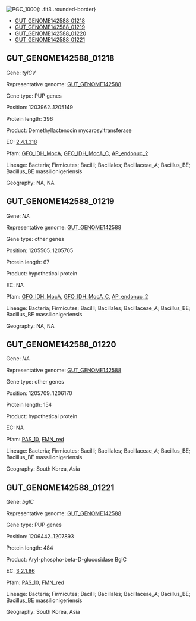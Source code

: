 ![PGC_1000](../static/images/Clusters_figure/PGC_1000.jpg){: .fit3 .rounded-border}

<ul id="myTab" class="nav nav-tabs">
  <li class="active">
        <a href="#tab1" data-toggle="tab">GUT_GENOME142588_01218</a>
  </li>
<li><a href="#tab2" data-toggle="tab">GUT_GENOME142588_01219</a></li>
<li><a href="#tab3" data-toggle="tab">GUT_GENOME142588_01220</a></li>
<li><a href="#tab4" data-toggle="tab">GUT_GENOME142588_01221</a></li>
</ul>

<div id="myTabContent" class="tab-content">
  <div class="tab-pane fade in active" id="tab1">

<h2 id="GUT_GENOME142588_01218">GUT_GENOME142588_01218</h2>
<p>Gene: <em>tylCV</em>
<p>Representative genome: <a href="https://www.ebi.ac.uk/metagenomics/genomes/MGYG-HGUT-02404">GUT_GENOME142588</a></p>
<p>Gene type: PUP genes</p>
<p>Position: 1203962..1205149</p>
<p>Protein length: 396</p>
<p>Product: Demethyllactenocin mycarosyltransferase</p>
<p>EC: <a href="https://www.brenda-enzymes.org/enzyme.php?ecno=2.4.1.318">2.4.1.318</a></p>
<p>Pfam: <a href="http://pfam.xfam.org/family/GFO_IDH_MocA">GFO_IDH_MocA</a>, <a href="http://pfam.xfam.org/family/GFO_IDH_MocA_C">GFO_IDH_MocA_C</a>, <a href="http://pfam.xfam.org/family/AP_endonuc_2">AP_endonuc_2</a></p>
<p>Lineage: Bacteria; Firmicutes; Bacilli; Bacillales; Bacillaceae_A; Bacillus_BE; Bacillus_BE massilionigeriensis</p>
<p>Geography: NA, NA</p>
  </div>

  <div class="tab-pane fade" id="tab2">

<h2 id="GUT_GENOME142588_01219">GUT_GENOME142588_01219</h2>
<p>Gene: <em>NA</em></p>
<p>Representative genome: <a href="https://www.ebi.ac.uk/metagenomics/genomes/MGYG-HGUT-02404">GUT_GENOME142588</a></p>
<p>Gene type: other genes</p>
<p>Position: 1205505..1205705</p>
<p>Protein length: 67</p>
<p>Product: hypothetical protein</p>
<p>EC: NA</p>
<p>Pfam: <a href="http://pfam.xfam.org/family/GFO_IDH_MocA">GFO_IDH_MocA</a>, <a href="http://pfam.xfam.org/family/GFO_IDH_MocA_C">GFO_IDH_MocA_C</a>, <a href="http://pfam.xfam.org/family/AP_endonuc_2">AP_endonuc_2</a></p>
<p>Lineage: Bacteria; Firmicutes; Bacilli; Bacillales; Bacillaceae_A; Bacillus_BE; Bacillus_BE massilionigeriensis</p>
<p>Geography: NA, NA</p>

  </div>
  <div class="tab-pane fade" id="tab3">

<h2 id="GUT_GENOME142588_01220">GUT_GENOME142588_01220</h2>
<p>Gene: <em>NA</em></p>
<p>Representative genome: <a href="https://www.ebi.ac.uk/metagenomics/genomes/MGYG-HGUT-02404">GUT_GENOME142588</a></p>
<p>Gene type: other genes</p>
<p>Position: 1205709..1206170</p>
<p>Protein length: 154</p>
<p>Product: hypothetical protein</p>
<p>EC: NA</p>
<p>Pfam: <a href="http://pfam.xfam.org/family/PAS_10">PAS_10</a>, <a href="http://pfam.xfam.org/family/FMN_red">FMN_red</a></p>
<p>Lineage: Bacteria; Firmicutes; Bacilli; Bacillales; Bacillaceae_A; Bacillus_BE; Bacillus_BE massilionigeriensis</p>
<p>Geography: South Korea, Asia</p>

  </div>
  <div class="tab-pane fade" id="tab4">

<h2 id="GUT_GENOME142588_01221">GUT_GENOME142588_01221</h2>
<p>Gene: <em>bglC</em></p>
<p>Representative genome: <a href="https://www.ebi.ac.uk/metagenomics/genomes/MGYG-HGUT-02404">GUT_GENOME142588</a></p>
<p>Gene type: PUP genes</p>
<p>Position: 1206442..1207893</p>
<p>Protein length: 484</p>
<p>Product: Aryl-phospho-beta-D-glucosidase BglC</p>
<p>EC: <a href="https://www.brenda-enzymes.org/enzyme.php?ecno=3.2.1.86">3.2.1.86</a></p>
<p>Pfam: <a href="http://pfam.xfam.org/family/PAS_10">PAS_10</a>, <a href="http://pfam.xfam.org/family/FMN_red">FMN_red</a></p>
<p>Lineage: Bacteria; Firmicutes; Bacilli; Bacillales; Bacillaceae_A; Bacillus_BE; Bacillus_BE massilionigeriensis</p>
<p>Geography: South Korea, Asia</p>

  </div>
</div>
